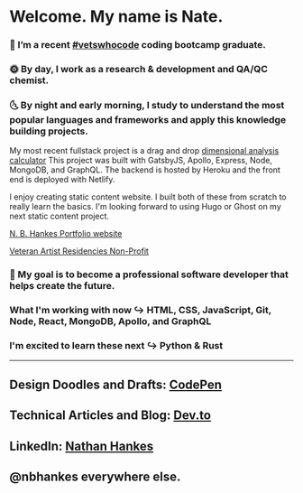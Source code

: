 # Welcome. My name is Nate.

### 🔭 I’m a recent [#vetswhocode](https://vetswhocode.io/) coding bootcamp graduate. <br>
### 🌞 By day, I work as a research & development and QA/QC chemist. <br>
### 🌜 By night and early morning, I study to understand the most popular languages and frameworks and apply this knowledge building projects. <br>

My most recent fullstack project is a drag and drop [dimensional analysis calculator](https://dimensional-analysis-app.netlify.app/) This project was built with GatsbyJS, Apollo, Express, Node, MongoDB, and GraphQL. The backend is hosted by Heroku and the front end is deployed with Netlify.

I enjoy creating static content website. I built both of these from scratch to really learn the basics. I'm looking forward to using Hugo or Ghost on my next static content project.

[N. B. Hankes Portfolio website](https://www.nbhankes.dev/)

[Veteran Artist Residencies Non-Profit](https://www.veteranarts.org/)

### 🚀 My goal is to become a professional software developer that helps create the future.

### What I'm working with now ↪️ HTML, CSS, JavaScript, Git, Node, React, MongoDB, Apollo, and GraphQL

### I'm excited to learn these next ↪️ Python & Rust 

<hr />

## Design Doodles and Drafts: [CodePen](https://codepen.io/nbhankes) <br>
## Technical Articles and Blog: [Dev.to](https://dev.to/nbhankes) <br>
## LinkedIn: [Nathan Hankes](https://www.linkedin.com/in/nbhankes/) <br>

## @nbhankes everywhere else.
